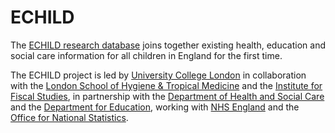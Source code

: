 # ECHILD

The [ECHILD research database](https://www.ucl.ac.uk/child-health/research/population-policy-and-practice-research-and-teaching-department/cenb-clinical-20) 
joins together existing health, education and social care information for all children in England for the first time.

The ECHILD project is led by [University College London](https://www.ucl.ac.uk/child-health/echild) in collaboration with the 
[London School of Hygiene & Tropical Medicine](https://www.lshtm.ac.uk/) 
and the [Institute for Fiscal Studies](https://www.ifs.org.uk/), 
in partnership with the 
[Department of Health and Social Care](https://www.gov.uk/government/organisations/department-of-health-and-social-care) 
and the 
[Department for Education](https://www.gov.uk/government/organisations/department-for-education), 
working with 
[NHS England](https://www.england.nhs.uk/)
and the 
[Office for National Statistics](https://www.ons.gov.uk/).
